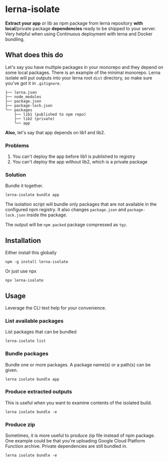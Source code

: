 # lerna-isolate

**Extract your app** or lib as npm package from lerna repository **with local**/private package **dependencies** ready to be shipped to your server. Very helpful when using Continuous deployment with lerna and Docker bundling.

## What does this do

Let's say you have multiple packages in your monorepo and they depend on some local packages. There is an example of the minimal monorepo. Lerna isolate will put outputs into your lerna root `dist` directory, so make sure you've got it in `.gitignore`.

```
├── lerna.json
├── node_modules
├── package.json
├── package-lock.json
└── packages
    ├── lib1 (published to npm repo)
    ├── lib2 (private)
    └── app
```

**Also**, let's say that app depends on lib1 and lib2.

### Problems

1. You can't deploy the app before lib1 is published to registry
2. You can't deploy the app without lib2, which is a private package

### Solution

Bundle it together.

```shell
lerna-isolate bundle app
```

The isolation script will bundle only packages that are not available in the configured npm registry. It also changes `package.json` and `package-lock.json` inside the package.

The output will be `npm packed` package compressed as `tgz`.

## Installation

Either install this globally

```shell
npm -g install lerna-isolate
```

Or just use npx

```shell
npx lerna-isolate
```

## Usage

Leverage the CLI text help for your convenience.

### List available packages

List packages that can be bundled

```shell
lerna-isolate list
```

### Bundle packages

Bundle one or more packages. A package name(s) or a path(s) can be given.

```shell
lerna isolate bundle app
```

### Produce extracted outputs

This is useful when you want to examine contents of the isolated build.

```shell
lerna isolate bundle -e
```

### Produce zip

Sometimes, it is more useful to produce zip file instead of npm package. One example could be that you're uploading Google Cloud Platform Function archive. Private dependencies are still bundled in.

```shell
lerna isolate bundle -e
```
